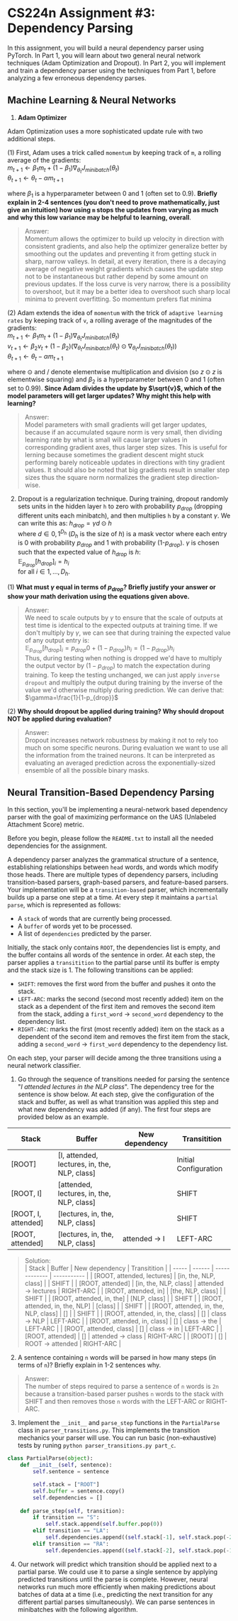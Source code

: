 # CS224n Assignment #3: Dependency Parsing

In this assignment, you will build a neural dependency parser using PyTorch. In Part 1, you will learn about two general neural network techniques (Adam Optimization and Dropout). In Part 2, you will implement and train a dependency parser using the techniques from Part 1, before analyzing a few erroneous dependency parses.

## Machine Learning & Neural Networks

1. **Adam Optimizer** <br>

Adam Optimization uses a more sophisticated update rule with two additional steps. <br>

(1) First, Adam uses a trick called `momentum` by keeping track of `m`, a rolling average of the gradients: <br>
$m_{t+1} \leftarrow \beta_{1}m_{t} + (1 - \beta_{1})\nabla_{\theta_t}J_{minibatch}(\theta_t)$ <br>
$\theta_{t+1} \leftarrow \theta_t - \alpha m_{t+1}$ <br>

where $\beta_1$ is a hyperparameter between 0 and 1 (often set to 0.9). **Briefly explain in 2-4 sentences (you don't need to prove mathematically, just give an intuition) how using `m` stops the updates from varying as much and why this low variance may be helpful to learning, overall**.

> Answer: <br>
> Momentum allows the optimizer to build up velocity in direction with consistent gradients, and also help the optimizer generalize better by smoothing out the updates and preventing it from getting stuck in sharp, narrow valleys. In detail, at every iteration, there is a decaying average of negative weight gradients which causes the update step not to be instantaneous but rather depend by some amount on previous updates. If the loss curve is very narrow, there is a possibility to overshoot, but it may be a better idea to overshoot such sharp local minima to prevent overfitting. So momentum prefers flat minima 

(2) Adam extends the idea of `momentum` with the trick of `adaptive learning rates` by keeping track of `v`, a rolling average of the magnitudes of the gradients: <br>
$m_{t+1}\leftarrow \beta_1m_t + (1-\beta_1)\nabla_{\theta_t}J_{minibatch}(\theta_t)$ <br>
$v_{t+1}\leftarrow \beta_2v_t + (1-\beta_2)(\nabla_{\theta_t}J_{minibatch}(\theta_t) \odot \nabla_{\theta_t}J_{minibatch}(\theta_t))$ <br>
$\theta_{t+1}\leftarrow \theta_t - \alpha m_{t+1}$ <br>

where $\odot$ and / denote elementwise multiplication and division (so $z\odot z$ is elementwise squaring) and $\beta_2$ is a hyperparameter between 0 and 1 (often set to 0.99). **Since Adam divides the update by $\sqrt{v}$, which of the model parameters will get larger updates? Why might this help with learning?**

> Answer: <br>
> Model parameters with small gradients will get larger updates, because if an accumulated sqaure norm is very small, then dividing learning rate by what is small will cause larger values in corresponding gradient axes, thus larger step sizes. This is useful for lerning because sometimes the gradient descent might stuck performing barely noticeable updates in directions with tiny gradient values. It should also be noted that big gradients result in smaller step sizes thus the square norm normalizes the gradient step direction-wise. 

2. Dropout is a regularization technique. During training, dropout randomly sets units in the hidden layer `h` to zero with probability $p_{drop}$ (dropping different units each minibatch), and then multiplies `h` by a constant $\gamma$. We can write this as: $h_{drop}=\gamma d\odot h$ <br>
where $d \in {0, 1}^{D_h}$ ($D_h$ is the size of $h$) is a mask vector where each entry is 0 with probability $p_{drop}$ and 1 with probability (1-$p_{drop}$). $\gamma$ is chosen such that the expected value of $h_{drop}$ is $h$: <br> 
$\mathbb{E}_{p_{drop}}[h_{drop}]_i=h_i$ <br>
for all $i \in {1, ..., D_h}$.

(1) **What must $\gamma$ equal in terms of $p_{drop}$? Briefly justify your answer or show your math derivation using the equations given above.** <br>

> Answer: <br>
> We need to scale outputs by $\gamma$ to ensure that the scale of outputs at test time is identical to the expected outputs at training time. If we don't multiply by $\gamma$, we can see that during training the expected value of any output entry is: <br>
> $\mathbb{E}_{p_{drop}}[h_{drop}]_i=p_{drop}0+(1-p_{drop})h_i=(1-p_{drop})h_i$ <br>
> Thus, during testing when nothing is dropped we'd have to multiply the output vector by ($1-p_{drop}$) to match the expectation during training. To keep the testing unchanged, we can just apply `inverse dropout` and multiply the output during training by the inverse of the value we'd otherwise multiply during prediction. We can derive that: <br>
> $\gamma=\frac{1}{1-p_{drop}}$

(2) **Why should dropout be applied during training? Why should dropout NOT be applied during evaluation?** 

> Answer: <br>
> Dropout increases network robustness by making it not to rely too much on some specific neurons. During evaluation we want to use all the information from the trained neurons. It can be interpreted as evaluating an averaged prediction across the exponentially-sized ensemble of all the possible binary masks.

## Neural Transition-Based Dependency Parsing

In this section, you'll be implementing a neural-network based dependency parser with the goal of maximizing performance on the UAS (Unlabeled Attachment Score) metric.

Before you begin, please follow the `README.txt` to install all the needed dependencies for the assignment.

A dependency parser analyzes the grammatical structure of a sentence, establishing relationships between `head` words, and words which modify those heads. There are multiple types of dependency parsers, including transition-based parsers, graph-based parsers, and feature-based parsers. Your implementation will be a `transition-based` parser, which incrementally builds up a parse one step at a time. At every step it maintains a `partial parse`, which is represented as follows: 
- A `stack` of words that are currently being processed.
- A `buffer` of words yet to be processed.
- A list of `dependencies` predicted by the parser.

Initially, the stack only contains `ROOT`, the dependencies list is empty, and the buffer contains all words of the sentence in order. At each step, the parser applies a `transitition` to the partial parse until its buffer is empty and the stack size is 1. The following transitions can be applied: 
- `SHIFT`: removes the first word from the buffer and pushes it onto the stack.
- `LEFT-ARC`: marks the second (second most recently added) item on the stack as a dependent of the first item and removes the second item from the stack, adding a `first_word` $\rightarrow$ `second_word` dependency to the dependency list.
- `RIGHT-ARC`: marks the first (most recently added) item on the stack as a dependent of the second item and removes the first item from the stack, adding a `second_word` $\rightarrow$ `first_word` dependency to the dependency list.

On each step, your parser will decide among the three transitions using a neural network classifier.

1. Go through the sequence of transitions needed for parsing the sentence "*I attended lectures in the NLP class*". The dependency tree for the sentence is show below. At each step, give the configuration of the stack and buffer, as well as what transition was applied this step and what new dependency was added (if any). The first four steps are provided below as an example.

| Stack | Buffer | New dependency | Transitition | 
| ----- | ------ | ------------- | ----------- |
| [ROOT] | [I, attended, lectures, in, the, NLP, class] | | Initial Configuration | 
| [ROOT, I] | [attended, lectures, in, the, NLP, class] | | SHIFT |
| [ROOT, I, attended] | [lectures, in, the, NLP, class] | | SHIFT |
| [ROOT, attended] | [lectures, in, the, NLP, class] | attended $\rightarrow$ I | LEFT-ARC |

> Solution: <br>
> | Stack | Buffer | New dependency | Transitition | 
> | ----- | ------ | ------------- | ----------- |
> | [ROOT, attended, lectures] | [in, the, NLP, class] | | SHIFT |
> | [ROOT, attended] | [in, the, NLP, class] | attended $\rightarrow$ lectures | RIGHT-ARC | 
> | [ROOT, attended, in] | [the, NLP, class] | | SHIFT |
> | [ROOT, attended, in, the] | [NLP, class] | | SHIFT | 
> | [ROOT, attended, in, the, NLP] | [class] | | SHIFT |
> | [ROOT, attended, in, the, NLP, class] | [] | | SHIFT |
> | [ROOT, attended, in, the, class] | [] | class $\rightarrow$ NLP | LEFT-ARC |
> | [ROOT, attended, in, class] | [] | class $\rightarrow$ the | LEFT-ARC |
> | [ROOT, attended, class] | [] | class $\rightarrow$ in | LEFT-ARC |
> | [ROOT, attended] | [] | attended $\rightarrow$ class | RIGHT-ARC |
> | [ROOT] | [] | ROOT $\rightarrow$ attended | RIGHT-ARC |


2. A sentence containing `n` words will be parsed in how many steps (in terms of `n`)? Briefly explain in 1-2 sentences why.

> Answer: <br>
> The number of steps required to parse a sentence of `n` words is `2n` because a transition-based parser pushes `n` words to the stack with SHIFT and then removes those `n` words with the LEFT-ARC or RIGHT-ARC.

3. Implement the `__init__` and `parse_step` functions in the `PartialParse` class in `parser_transitions.py`. This implements the transition mechanics your parser will use. You can run basic (non-exhaustive) tests by runing `python parser_transitions.py part_c`.

```python
class PartialParse(object):
    def __init__(self, sentence):
        self.sentence = sentence

        self.stack = ["ROOT"]
        self.buffer = sentence.copy()
        self.dependencies = []
    
    def parse_step(self, transition):
        if transition == "S":
            self.stack.append(self.buffer.pop(0))
        elif transition == "LA":
            self.dependencies.append((self.stack[-1], self.stack.pop(-2)))
        elif transition == "RA":
            self.dependencies.append((self.stack[-2], self.stack.pop(-1)))
```

4. Our network will predict which transition should be applied next to a partial parse. We could use it to parse a single sentence by applying predicted transitions until the parse is complete. However, neural networks run much more efficiently when making predictions about batches of data at a time (i.e., predicting the next transition for any different partial parses simultaneously). We can parse sentences in minibatches with the following algorithm.